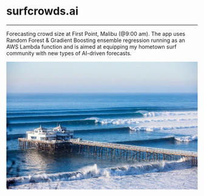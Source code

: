 # surfcrowds.ai

---

Forecasting crowd size at First Point, Malibu (@9:00 am). The app uses Random Forest & Gradient Boosting ensemble regression running
as an AWS Lambda function and is aimed at equipping my hometown surf community with new types of AI-driven forecasts.

![assets/firstpoint.jpg](assets/firstpoint.jpg)

